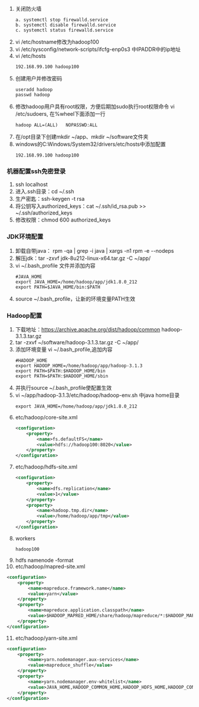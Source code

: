 1. 关闭防火墙
   ```
   a. systemctl stop firewalld.service
   b. systemctl disable firewalld.service
   c. systemctl status firewalld.service
   ```
2. vi /etc/hostname修改为hadoop100
3. vi /etc/sysconfig/network-scripts/ifcfg-enp0s3 中IPADDR中的ip地址
4. vi /etc/hosts
   ```text
   192.168.99.100 hadoop100
   ```
5. 创建用户并修改密码
   ```text
   useradd hadoop
   passwd hadoop
   ```
6. 修改hadoop用户具有root权限，方便后期加sudo执行root权限命令 vi /etc/sudoers, 在%wheel下面添加一行
   ```
   hadoop ALL=(ALL)   NOPASSWD:ALL
   ```
7. 在/opt目录下创建mkdir ~/app、mkdir ~/software文件夹
10. windows的C:Windows/System32/drivers/etc/hosts中添加配置
    ```
    192.168.99.100 hadoop100
    ```
### 机器配置ssh免密登录
1. ssh localhost
2. 进入.ssh目录：cd ~/.ssh
3. 生产密匙：ssh-keygen -t rsa
4. 将公钥写入authorized_keys：cat ~/.ssh/id_rsa.pub >> ~/.ssh/authorized_keys
5. 修改权限：chmod 600 authorized_keys
### JDK环境配置
1. 卸载自带java： rpm -qa | grep -i java | xargs -n1 rpm -e --nodeps
2. 解压jdk：tar -zxvf jdk-8u212-linux-x64.tar.gz -C ~/app/
3. vi ~/.bash_profile 文件并添加内容
    ```
    #JAVA_HOME
    export JAVA_HOME=/home/hadoop/app/jdk1.8.0_212
    export PATH=$JAVA_HOME/bin:$PATH
    ```
4. source ~/.bash_profile，让新的环境变量PATH生效
### Hadoop配置
1. 下载地址：https://archive.apache.org/dist/hadoop/common hadoop-3.1.3.tar.gz
2. tar -zxvf ~/software/hadoop-3.1.3.tar.gz -C ~/app/
3. 添加环境变量 vi ~/.bash_profile,追加内容
   ```
   #HADOOP_HOME
   export HADOOP_HOME=/home/hadoop/app/hadoop-3.1.3
   export PATH=$PATH:$HADOOP_HOME/bin
   export PATH=$PATH:$HADOOP_HOME/sbin
   ```
4. 并执行source ~/.bash_profile使配置生效
5. vi ~/app/hadoop-3.1.3/etc/hadoop/hadoop-env.sh 中java home目录
   ```
   export JAVA_HOME=/home/hadoop/app/jdk1.8.0_212
   ```
6. etc/hadoop/core-site.xml
   ```xml
   <configuration>
       <property>
           <name>fs.defaultFS</name>
           <value>hdfs://hadoop100:8020</value>
       </property>
   </configuration>
   ```
7. etc/hadoop/hdfs-site.xml
   ```xml
   <configuration>
       <property>
           <name>dfs.replication</name>
           <value>1</value>
       </property>
       <property>
           <name>hadoop.tmp.dir</name>
           <value>/home/hadoop/app/tmp</value>
       </property>
   </configuration>
   ```
8. workers
   ```text
   hadoop100
   ```
9. hdfs namenode -format
10. etc/hadoop/mapred-site.xml
   ```xml
   <configuration>
       <property>
           <name>mapreduce.framework.name</name>
           <value>yarn</value>
       </property>
       <property>
           <name>mapreduce.application.classpath</name>
           <value>$HADOOP_MAPRED_HOME/share/hadoop/mapreduce/*:$HADOOP_MAPRED_HOME/share/hadoop/mapreduce/lib/*</value>
       </property>
   </configuration>
   ```
11. etc/hadoop/yarn-site.xml
   ```xml
   <configuration>
       <property>
           <name>yarn.nodemanager.aux-services</name>
           <value>mapreduce_shuffle</value>
       </property>
       <property>
           <name>yarn.nodemanager.env-whitelist</name>
           <value>JAVA_HOME,HADOOP_COMMON_HOME,HADOOP_HDFS_HOME,HADOOP_CONF_DIR,CLASSPATH_PREPEND_DISTCACHE,HADOOP_YARN_HOME,HADOOP_MAPRED_HOME</value>
       </property>
   </configuration>
   ```